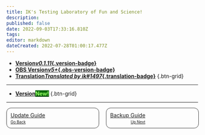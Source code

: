```yaml
---
title: IK's Testing Laboratory of Fun and Science!
description: 
published: false
date: 2022-09-03T17:33:16.810Z
tags: 
editor: markdown
dateCreated: 2022-07-28T01:00:17.477Z
---
```


* [**Version*v0.1.11*{.version-badge}**]()
* [**OBS Version*v5+*{.obs-version-badge}**]()
* [**Translation*Translated by ik#1497*{.translation-badge}**]()
{.btn-grid}

---

* [**Version<span class="version-badge" style="color: #9aff67!important; background-color: #006906!important;">New!</span>**]()
{.btn-grid}

---

<div id="lower-grid" style="display: grid; grid-template-columns: 1fr 1fr; grid-gap: 20px;"><a href="/en/Update" id="lower-grid-border" style="border: 1px solid #333333; border-radius: 12px; width: 100%; display: flex;"><div id="lower-grid-border-spacing" style="margin: 10px;"><div id="lower-grid-1"><div id="lower-grid-upper">Update Guide</div><div id="lower-grid-bottom" style="font-size: 10px; margin-top: 3px;">Go Back</div></div></div></a><a href="/en/Backup" id="lower-grid-border" style="border: 1px solid #333333; border-radius: 12px; width: 100%; display: flex;"><div id="lower-grid-border-spacing" style="margin: 10px;"><div id="lower-grid-2" style="text-align: right;"><div id="lower-grid-upper">Backup Guide</div><div id="lower-grid-bottom" style="font-size: 10px; margin-top: 3px;">Up Next</div></div></div></a></div>